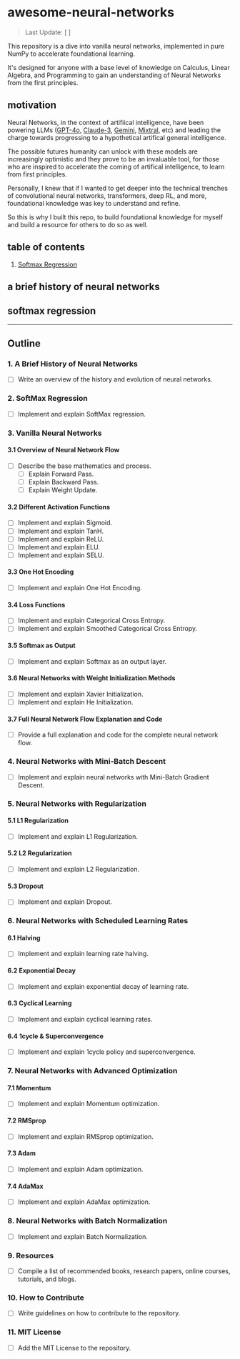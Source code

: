 # awesome-neural-networks

> Last Update: [  ]

This repository is a dive into vanilla neural networks, implemented in pure NumPy to accelerate foundational learning.

It's designed for anyone with a base level of knowledge on Calculus, Linear Algebra, and Programming to gain an understanding of Neural Networks from the first principles.

## motivation

Neural Networks, in the context of artifiical intelligence, have been powering LLMs ([GPT-4o](https://openai.com/index/hello-gpt-4o/), [Claude-3](https://www.anthropic.com/news/claude-3-family), [Gemini](https://deepmind.google/technologies/gemini/), [Mixtral](https://mistral.ai/news/mixtral-of-experts/), etc) and leading the charge towards progressing to a hypothetical artifical general intelligence. 

The possible futures humanity can unlock with these models are increasingly optimistic and they prove to be an invaluable tool, for those who are inspired to accelerate the coming of artifical intelligence, to learn from first principles.

Personally, I knew that if I wanted to get deeper into the technical trenches of convolutional neural networks, transformers, deep RL, and more, foundational knowledge was key to understand and refine.

So this is why I built this repo, to build foundational knowledge for myself and build a resource for others to do so as well.

## table of contents

1. [Softmax Regression](#softmax-regression)

## a brief history of neural networks

## softmax regression



---

## Outline


### 1. A Brief History of Neural Networks
- [ ] Write an overview of the history and evolution of neural networks.

### 2. SoftMax Regression
- [ ] Implement and explain SoftMax regression.

### 3. Vanilla Neural Networks
#### 3.1 Overview of Neural Network Flow
- [ ] Describe the base mathematics and process.
  - [ ] Explain Forward Pass.
  - [ ] Explain Backward Pass.
  - [ ] Explain Weight Update.

#### 3.2 Different Activation Functions
- [ ] Implement and explain Sigmoid.
- [ ] Implement and explain TanH.
- [ ] Implement and explain ReLU.
- [ ] Implement and explain ELU.
- [ ] Implement and explain SELU.

#### 3.3 One Hot Encoding
- [ ] Implement and explain One Hot Encoding.

#### 3.4 Loss Functions
- [ ] Implement and explain Categorical Cross Entropy.
- [ ] Implement and explain Smoothed Categorical Cross Entropy.

#### 3.5 Softmax as Output
- [ ] Implement and explain Softmax as an output layer.

#### 3.6 Neural Networks with Weight Initialization Methods
- [ ] Implement and explain Xavier Initialization.
- [ ] Implement and explain He Initialization.

#### 3.7 Full Neural Network Flow Explanation and Code
- [ ] Provide a full explanation and code for the complete neural network flow.

### 4. Neural Networks with Mini-Batch Descent
- [ ] Implement and explain neural networks with Mini-Batch Gradient Descent.

### 5. Neural Networks with Regularization
#### 5.1 L1 Regularization
- [ ] Implement and explain L1 Regularization.

#### 5.2 L2 Regularization
- [ ] Implement and explain L2 Regularization.

#### 5.3 Dropout
- [ ] Implement and explain Dropout.

### 6. Neural Networks with Scheduled Learning Rates
#### 6.1 Halving
- [ ] Implement and explain learning rate halving.

#### 6.2 Exponential Decay
- [ ] Implement and explain exponential decay of learning rate.

#### 6.3 Cyclical Learning
- [ ] Implement and explain cyclical learning rates.

#### 6.4 1cycle & Superconvergence
- [ ] Implement and explain 1cycle policy and superconvergence.

### 7. Neural Networks with Advanced Optimization
#### 7.1 Momentum
- [ ] Implement and explain Momentum optimization.

#### 7.2 RMSprop
- [ ] Implement and explain RMSprop optimization.

#### 7.3 Adam
- [ ] Implement and explain Adam optimization.

#### 7.4 AdaMax
- [ ] Implement and explain AdaMax optimization.

### 8. Neural Networks with Batch Normalization
- [ ] Implement and explain Batch Normalization.

### 9. Resources
- [ ] Compile a list of recommended books, research papers, online courses, tutorials, and blogs.

### 10. How to Contribute
- [ ] Write guidelines on how to contribute to the repository.

### 11. MIT License
- [ ] Add the MIT License to the repository.
